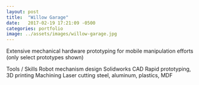 ```yaml
---
layout: post
title:  "Willow Garage"
date:   2017-02-19 17:21:09 -0500
categories: portfolio
image: ../assets/images/willow-garage.jpg
---
```


Extensive mechanical hardware prototyping for mobile manipulation efforts (only select prototypes shown)

Tools / Skills
Robot mechanism design
Solidworks CAD
Rapid prototyping, 3D printing
Machining
Laser cutting steel, aluminum, plastics, MDF
